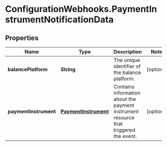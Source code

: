 # ConfigurationWebhooks.PaymentInstrumentNotificationData

## Properties

Name | Type | Description | Notes
------------ | ------------- | ------------- | -------------
**balancePlatform** | **String** | The unique identifier of the balance platform. | [optional] 
**paymentInstrument** | [**PaymentInstrument**](PaymentInstrument.md) | Contains information about the payment instrument resource that triggered the event. | [optional] 


